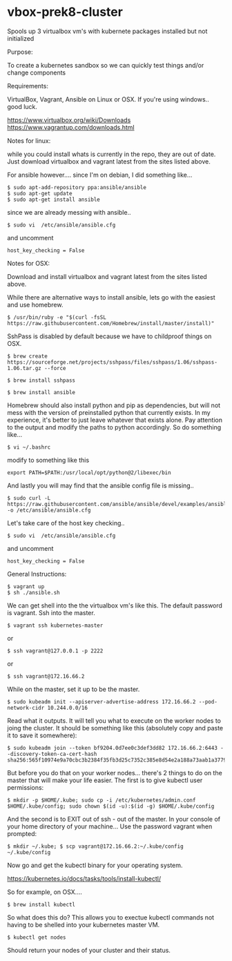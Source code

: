 # vbox-prek8-cluster
Spools up 3 virtualbox vm's with kubernete packages installed but not initialized

Purpose:

To create a kubernetes sandbox so we can quickly test things and/or change components

Requirements:

VirtualBox, Vagrant, Ansible on Linux or OSX. If you're using windows.. good luck.

https://www.virtualbox.org/wiki/Downloads
https://www.vagrantup.com/downloads.html

Notes for linux:

while you could install whats is currently in the repo, they are out of date. Just download virtualbox and vagrant latest from the sites listed above.

For ansible however.... since I'm on debian, I did something like...

	$ sudo apt-add-repository ppa:ansible/ansible
	$ sudo apt-get update
	$ sudo apt-get install ansible

since we are already messing with ansible..

	$ sudo vi  /etc/ansible/ansible.cfg

and uncomment 

	host_key_checking = False

Notes for OSX:

Download and install virtualbox and vagrant latest from the sites listed above.

While there are alternative ways to install ansible, lets go with the easiest and use homebrew.

	$ /usr/bin/ruby -e "$(curl -fsSL https://raw.githubusercontent.com/Homebrew/install/master/install)"

SshPass is disabled by default because we have to childproof things on OSX.

	$ brew create https://sourceforge.net/projects/sshpass/files/sshpass/1.06/sshpass-1.06.tar.gz --force

	$ brew install sshpass

	$ brew install ansible

Homebrew should also install python and pip as dependencies, but will not mess with the version of preinstalled python that currently exists. In my experience, it's better to just leave whatever that exists alone. Pay attention to the output and modify the paths to python accordingly. So do something like...

	$ vi ~/.bashrc

modify to something like this

	export PATH=$PATH:/usr/local/opt/python@2/libexec/bin

And lastly you will may find that the ansible config file is missing..

	$ sudo curl -L https://raw.githubusercontent.com/ansible/ansible/devel/examples/ansible.cfg -o /etc/ansible/ansible.cfg

Let's take care of the host key checking..

	$ sudo vi  /etc/ansible/ansible.cfg

and uncomment 

	host_key_checking = False

General Instructions:

	$ vagrant up
	$ sh ./ansible.sh


We can get shell into the the virtualbox vm's like this. The default password is vagrant. Ssh into the master.

	$ vagrant ssh kubernetes-master

 or 

	$ ssh vagrant@127.0.0.1 -p 2222

 or 

 	$ ssh vagrant@172.16.66.2 

While on the master, set it up to be the master.

	$ sudo kubeadm init --apiserver-advertise-address 172.16.66.2 --pod-network-cidr 10.244.0.0/16

Read what it outputs. It will tell you what to execute on the worker nodes to joing the cluster. 
It should be something like this (absolutely copy and paste it to save it somewhere):

	$ sudo kubeadm join --token bf9204.0d7ee0c3def3dd82 172.16.66.2:6443 --discovery-token-ca-cert-hash sha256:565f10974e9a70cbc3b2384f35fb3d25c7352c385e8d54e2a188a73aab1a3779

But before you do that on your worker nodes... there's 2 things to do on the master that will make your life easier.
The first is to give kubectl user permissions: 

	$ mkdir -p $HOME/.kube; sudo cp -i /etc/kubernetes/admin.conf $HOME/.kube/config; sudo chown $(id -u):$(id -g) $HOME/.kube/config

And the second is to EXIT out of ssh - out of the master. In your console of your home directory of your machine... 
Use the password vagrant when prompted:

	$ mkdir ~/.kube; $ scp vagrant@172.16.66.2:~/.kube/config ~/.kube/config

Now go and get the kubectl binary for your operating system. 

https://kubernetes.io/docs/tasks/tools/install-kubectl/

So for example, on OSX....

	$ brew install kubectl

So what does this do? This allows you to exectue kubectl commands not having to be shelled into your kubernetes master VM. 

	$ kubectl get nodes

Should return your nodes of your cluster and their status.

	
